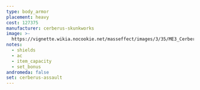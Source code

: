 ```yaml
---
type: body_armor
placement: heavy
cost: 127375
manufacturer: cerberus-skunkworks
image: >-
  https://vignette.wikia.nocookie.net/masseffect/images/3/35/ME3_Cerberus_Assault_Armor.png/revision/latest?cb=20120314164810
notes:
  - shields
  - ac
  - item_capacity
  - set_bonus
andromeda: false
set: cerberus-assault
---
```

